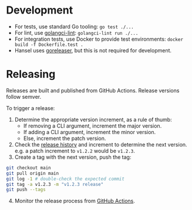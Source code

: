 # Development

* For tests, use standard Go tooling: `go test ./...`
* For lint, use [golangci-lint](https://golangci-lint.run/): `golangci-lint run ./...`
* For integration tests, use Docker to provide test environments: `docker build -f Dockerfile.test .`
* Hansel uses [goreleaser](https://goreleaser.com/), but this is not required for development.

# Releasing

Releases are built and published from GitHub Actions. Release versions follow semver.

To trigger a release:
1. Determine the appropriate version increment, as a rule of thumb:
   * If removing a CLI argument, increment the major version.
   * If adding a CLI argument, increment the minor version.
   * Else, increment the patch version.
1. Check the [release history](https://github.com/Shopify/hansel/releases) and increment to determine the next version. e.g. a patch increment to `v1.2.2` would be `v1.2.3`.
1. Create a tag with the next version, push the tag:
```bash
git checkout main
git pull origin main
git log -1 # double-check the expected commit
git tag -a v1.2.3 -m "v1.2.3 release"
git push --tags
```
4. Monitor the release process from [GitHub Actions](https://github.com/Shopify/hansel/actions/workflows/release.yaml).
